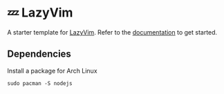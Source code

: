 # 💤 LazyVim

A starter template for [LazyVim](https://github.com/LazyVim/LazyVim).
Refer to the [documentation](https://lazyvim.github.io/installation) to get started.

## Dependencies

Install a package for Arch Linux

```
sudo pacman -S nodejs
```
```
```
```
